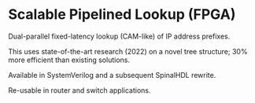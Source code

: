 # Scalable Pipelined Lookup (FPGA)

Dual-parallel fixed-latency lookup (CAM-like) of IP address prefixes.

This uses state-of-the-art research (2022) on a novel tree structure; 30% more efficient than existing solutions.

Available in SystemVerilog and a subsequent SpinalHDL rewrite.

Re-usable in router and switch applications.
